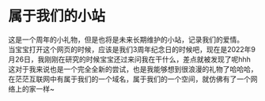 # 属于我们的小站

这是一个周年的小礼物，但是也将是未来长期维护的小站，记录我们的爱情。  
当宝宝打开这个网页的时候，应该是我们3周年纪念日的时候吧，现在是2022年9月26日，我刚刚在研究的时候宝宝还过来问我在干什么，差点就被发现了呢hhh  
这对于我来说也是一个完全全新的尝试，也是我能够想到很浪漫的礼物了哈哈哈，在茫茫互联网中有属于我们的一个域名，属于我们的一个空间，就仿佛有了一个网络上的家一样~